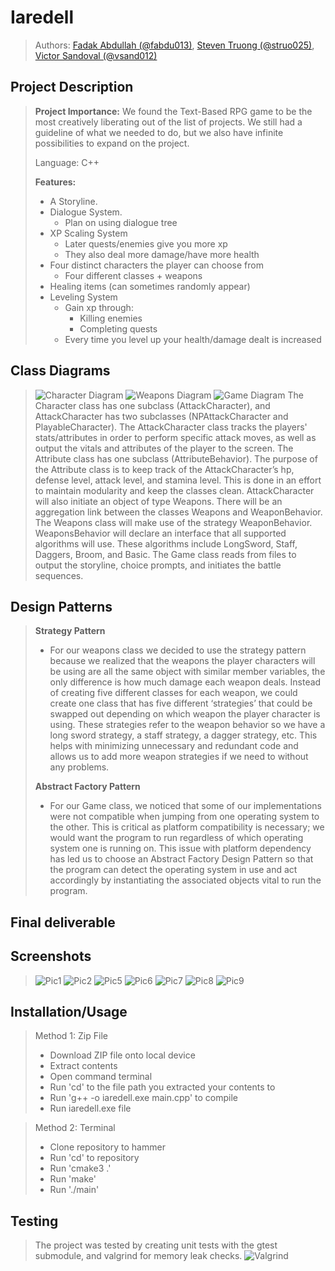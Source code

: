 # Iaredell
 
 > Authors: [Fadak Abdullah (@fabdu013)](https://github.com/faduckie), [Steven Truong (@struo025)](https://github.com/Steven-Eon), [Victor Sandoval (@vsand012)](https://github.com/VMSandoval25)


## Project Description
> **Project Importance:**
> We found the Text-Based RPG game to be the most creatively liberating out of the list of projects. We still had a guideline of what we needed to do, but we also have  infinite possibilities to expand on the project.
>
> Language: C++
> 
> **Features:**
> - A Storyline.
> - Dialogue System.
>   - Plan on using dialogue tree
> - XP Scaling System
>   - Later quests/enemies give you more xp
>   - They also deal more damage/have more health
> - Four distinct characters the player can choose from
>   - Four different classes + weapons 
> - Healing items (can sometimes randomly appear)
> - Leveling System
>   - Gain xp through:
>     - Killing enemies
>     - Completing quests
>   - Every time you level up your health/damage dealt is increased


## Class Diagrams
> ![Character Diagram](https://github.com/cs100/final-project-fabdu013-ncart018-vsand012-struo025-1/blob/master/Screenshots/Project%20UML%20Char.png)
> ![Weapons Diagram](https://github.com/cs100/final-project-fabdu013-ncart018-vsand012-struo025-1/blob/master/Screenshots/Project%20UML%20Game.png)
> ![Game Diagram](https://github.com/cs100/final-project-fabdu013-ncart018-vsand012-struo025-1/blob/master/Screenshots/Project%20UML%20Weapons.png)
>The Character class has one subclass (AttackCharacter), and AttackCharacter has two subclasses (NPAttackCharacter and PlayableCharacter). The AttackCharacter class tracks the players' stats/attributes in order to perform specific attack moves, as well as output the vitals and attributes of the player to the screen. The Attribute class has one subclass (AttributeBehavior). The purpose of the Attribute class is to keep track of the AttackCharacter’s hp, defense level, attack level, and stamina level. This is done in an effort to maintain modularity and keep the classes clean. AttackCharacter will also initiate an object of type Weapons. There will be an aggregation link between the classes Weapons and WeaponBehavior. The Weapons class will make use of the strategy WeaponBehavior. WeaponsBehavior will declare an interface that all supported algorithms will use. These algorithms include LongSword, Staff, Daggers, Broom, and Basic. The Game class reads from files to output the storyline, choice prompts, and initiates the battle sequences.


## Design Patterns
> **Strategy Pattern**
> - For our weapons class we decided to use the strategy pattern because we realized that the weapons the player characters will be using are all the same object with similar member variables, the only difference is how much damage each weapon deals. Instead of creating five different classes for each weapon, we could create one class that has five different ‘strategies’ that could be swapped out depending on which weapon the player character is using. These strategies refer to the weapon behavior so we have a long sword strategy, a staff strategy, a dagger strategy, etc. This helps with minimizing unnecessary and redundant code and allows us to add more weapon strategies if we need to without any problems.
>
> **Abstract Factory Pattern**
> - For our Game class, we noticed that some of our implementations were not compatible when jumping from one operating system to the other. This is critical as platform compatibility is necessary; we would want the program to run regardless of which operating system one is running on. This issue with platform dependency has led us to choose an Abstract Factory Design Pattern so that the program can detect the operating system in use and act accordingly by instantiating the associated objects vital to run the program.

 
## Final deliverable

## Screenshots
> ![Pic1](Screenshots/pic1.png)
> ![Pic2](Screenshots/pic2.png)
> ![Pic5](Screenshots/pic5.png)
> ![Pic6](Screenshots/pic6.png)
> ![Pic7](Screenshots/pic7.png)
> ![Pic8](Screenshots/pic8.png)
> ![Pic9](Screenshots/pic9.png)


## Installation/Usage
> Method 1: Zip File
> - Download ZIP file onto local device
> - Extract contents
> - Open command terminal
> - Run 'cd' to the file path you extracted your contents to
> - Run 'g++ -o iaredell.exe main.cpp' to compile
> - Run iaredell.exe file

> Method 2: Terminal
> - Clone repository to hammer
> - Run 'cd' to repository
> - Run 'cmake3 .'
> - Run 'make'
> - Run './main'


## Testing
> The project was tested by creating unit tests with the gtest submodule, and valgrind for memory leak checks.
![Valgrind](Screenshots/valgrind.png)
